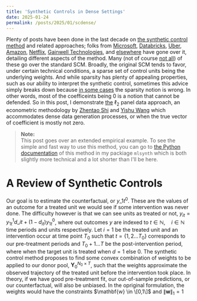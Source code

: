 ```yaml
---
title: 'Synthetic Controls in Dense Settings'
date: 2025-01-24
permalink: /posts/2025/01/scdense/
---
```


Plenty of posts have been done in the last decade on [the synthetic control method](https://doi.org/10.1198/jasa.2009.ap08746) and related approaches; folks from [Microsoft](https://medium.com/data-science-at-microsoft/causal-inference-using-synthetic-controls-d96a890c83a7), [Databricks](https://towardsdatascience.com/how-to-do-causal-inference-using-synthetic-controls-ab435e0228f1), [Uber](https://youtu.be/j5DoJV5S2Ao?si=RWUYFjFEWpvkl8x1), [Amazon](https://towardsdatascience.com/causal-inference-with-synthetic-control-in-python-4a79ee636325), [Netflix](https://netflixtechblog.com/round-2-a-survey-of-causal-inference-applications-at-netflix-fd78328ee0bb), [Gainwell Technologies](https://andrewpwheeler.com/2019/12/06/using-regularization-to-generate-synthetic-controls-and-conformal-prediction-for-significance-tests/), and [else](https://rudrendupaul.medium.com/causal-inference-part-7-synthetic-control-methods-a-powerful-technique-for-inferring-causality-in-3ec5dbe26038)[where](https://henamsingla.medium.com/synthetic-control-method-a-z-d28099c56edb) have gone over it, detailing different aspects of the method. Many (not of course [not all](https://peerunreviewed.blogspot.com/2019/11/a-short-tutorial-on-robust-synthetic.html)) of these go over the standard SCM. Broadly, the original SCM tends to favor, under certain technical conditions, a sparse set of control units being the underlying weights. And while sparsity has plenty of appealing properties, such as our ability to interpret the synthetic control, sometimes this advice simply breaks down because [in some cases](https://ceistorvergata.it/public/files/RFCS/Giannone_illusion4-2.pdf) the sparsity notion is wrong. In other words, most of the coefficeints being 0 is a notion that cannot be defended. So in this post, I demonstrate [the](10.13140/RG.2.2.11670.97609) $\ell_2$ panel data approach, an econometric methodology by [Zhentao Shi](https://zhentaoshi.github.io/) and [Yishu Wang](https://ishwang1.github.io/) which accommodates dense data generation processes, or when the true vector of coefficient is mostly not zero.

> **Note:**  
This post goes over an extended empirical example. To see the simple and fast way to use this method, you can go to [the Python documentation](https://mlsynth.readthedocs.io/en/latest/pda.html#ell-2-relaxation) of this method in my packiage ``mlsynth`` which is both slightly more technical and a lot shorter than I'll be here.

# A Review of Synthetic Controls

Our goal is to estimate the counterfactual, or $y\_{1t}^{0}$. These are the values of an outcome for a treated unit we would see if some intervention was never done. The difficulty however is that we can see units as treated or not, $y_{it}=y_{1t}^{1}d\_{it}+\left(1-d_{it}\right)y_{1t}^{0}$, where out outcomes $y$ are indexed to $t \in \mathbb{N}, \quad i \in \mathbb{N}$ time periods and units respectively. Let $i=1$ be the treated unit and an intervention occur at time point $T_0$ such that $t=\{1, 2 \ldots T_0\}$ corresponds to our pre-treatment periods and $T_0 +1 \ldots T$ be the post-intervention period, where when the target unit is treated when $d=1$ else 0. The synthetic control method proposes to find some convex combination of weights to be applied to our donor pool, $\mathbf{Y}_0^{N_0 \times T}$, such that the weights approximate the observed trajectory of the treated unit before the intervention took place. In theory, if we have good pre-treatment fit, our out-of-sample predictions, or our counterfactual, will also be unbiased. In the opriginal formulation, the weights would have the constraints $\mathbf{w} \in \[0,1\]$ and $\lVert \mathbf{w}\rVert_1=1$


